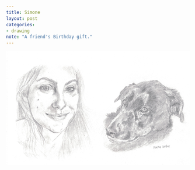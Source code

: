 ```yaml
---
title: Simone
layout: post
categories:
- drawing
note: "A friend's Birthday gift."
---
```


<img src="/assets/pages/art/images/simone.png">
